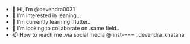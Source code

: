 - 👋 Hi, I’m @devendra0031
- 👀 I’m interested in leaning...
- 🌱 I’m currently learning .flutter..
- 💞️ I’m looking to collaborate on .same field..
- 📫 How to reach me .via social media @ inst-===  _devendra_khatana

<!---
devendra0031/devendra0031 is a ✨ special ✨ repository because its `README.md` (this file) appears on your GitHub profile.
You can click the Preview link to take a look at your changes.
--->
